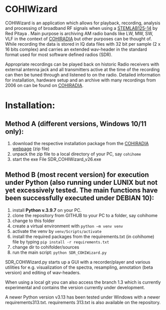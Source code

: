 # COHIWizard

COHIWizard is an application which allows for playback, recording, analysis and processing of broadband RF signals when using a [STEMLAB125-14](https://redpitaya.com/de/stemlab-125-14/) by Red Pitaya . Main purpose is archiving AM radio bands like LW, MW, SW, VLF in the context of [COHIRADIA](https://www.radiomuseum.org/dsp_cohiradia.cfm) but other purposes can be thought of. While recording the data is stored in IQ data files with 32 bit per sample (2 x 16 bits complex) and carries an extended wav-header in the standard format used for most software defined radios (SDR). 

Appropriate recordings can be played back on historic Radio receivers with external antenna jack and all transmitters active at the time of the recording can then be tuned through and listened to on the radio. Detailed information for installation, hardware setup and an archive with many recordings from 2006 on can be found on [COHIRADIA](https://www.radiomuseum.org/dsp_cohiradia.cfm).

# Installation:

## Method A (different versions, Windows 10/11 only): 

1) download the respective installation package from the [COHIRADIA webpage](https://www.radiomuseum.org/dsp_cohiradia.cfm) (zip file)
2) unpack the zip file to a local directory of your PC, say `cohihome`
3) start the exe File SDR_COHIWizard_v26.exe

## Method B (most recent version) for execution under Python (also running under LUNIX but not yet excessively tested. The main functions have been successfully executed under DEBIAN 10): 

1) install **Python v.3.9.7** on your PC.
2) clone the repository from GITHUB to your PC to a folder, say cohihome
3) change to this folder
4) create a virtual environment with `python –m venv venv`
5) activate the venv by `venv/Scripts/activate`
6) install the required packages from the requirements.txt (in cohihome) file by typing `pip install -r requirements.txt`
7) change dir to cohifolder/sources
7) run the main script: `python SDR_COHIWizard.py`

SDR_COHIWizard.py starts up a GUI with a recorder/player and various utilities for e.g. visualization of the spectra, resampling, annotation (beta version) and editing of wav-headers.

When using a local git you can also access the branch 1.3 which is currently experimental and contains the version currently under development.

A newer Python version v3.13 has been tested under Windows with a newer requirements313.txt. requirements 313.txt is also available on the repository.
